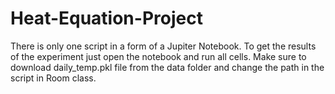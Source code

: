 # Heat-Equation-Project

There is only one script in a form of a Jupiter Notebook. To get the results of the experiment just open the notebook and run all cells. Make sure to download daily_temp.pkl file from the data folder and change the path in the script in Room class.

